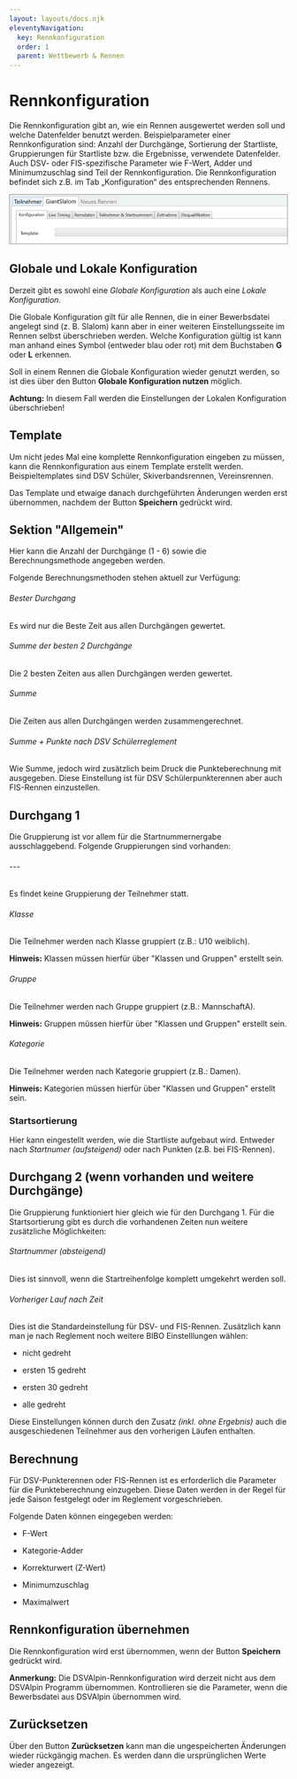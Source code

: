 ```yaml
---
layout: layouts/docs.njk
eleventyNavigation:
  key: Rennkonfiguration
  order: 1
  parent: Wettbewerb & Rennen
---
```


# Rennkonfiguration

Die Rennkonfiguration gibt an, wie ein Rennen ausgewertet werden soll und welche Datenfelder benutzt werden. Beispielparameter einer Rennkonfiguration sind: Anzahl der Durchgänge, Sortierung der Startliste, Gruppierungen für Startliste bzw. die Ergebnisse, verwendete Datenfelder. Auch DSV- oder FIS-spezifische Parameter wie F-Wert, Adder und Minimumzuschlag sind Teil der Rennkonfiguration.
Die Rennkonfiguration befindet sich z.B. im Tab „Konfiguration“ des entsprechenden Rennens.

![Rennkonfiguration](../../assets/images/de/wettbewerb_rennen_bild1.png)

## Globale und Lokale Konfiguration

Derzeit gibt es sowohl eine *Globale Konfiguration* als auch eine *Lokale Konfiguration*. 

Die Globale Konfiguration gilt für alle Rennen, die in einer Bewerbsdatei angelegt sind (z. B. Slalom) kann aber in einer weiteren Einstellungsseite im Rennen selbst überschrieben werden. Welche Konfiguration gültig ist kann man anhand eines Symbol (entweder blau oder rot) mit dem Buchstaben **G** oder **L** erkennen. 

Soll in einem Rennen die Globale Konfiguration wieder genutzt werden, so ist dies über den Button **Globale Konfiguration nutzen** möglich. 

**Achtung:** In diesem  Fall werden die Einstellungen der Lokalen Konfiguration überschrieben!

## Template

Um nicht jedes Mal eine komplette Rennkonfiguration eingeben zu müssen, kann die Rennkonfiguration aus einem Template erstellt werden. Beispieltemplates sind DSV Schüler, Skiverbandsrennen, Vereinsrennen.

Das Template und etwaige danach durchgeführten Änderungen werden erst übernommen, nachdem der Button **Speichern** gedrückt wird. 

## Sektion "Allgemein"

Hier kann die Anzahl der Durchgänge (1 - 6) sowie die Berechnungsmethode angegeben werden. 

Folgende Berechnungsmethoden stehen aktuell zur Verfügung: 

###### Bester Durchgang

Es wird nur die Beste Zeit aus allen Durchgängen gewertet.

###### Summe der besten 2 Durchgänge

Die 2 besten Zeiten aus allen Durchgängen werden gewertet.

###### Summe

Die Zeiten aus allen Durchgängen werden zusammengerechnet.

###### Summe + Punkte nach DSV Schülerreglement

Wie Summe, jedoch wird zusätzlich beim Druck die Punkteberechnung mit ausgegeben. Diese Einstellung ist für DSV Schülerpunkterennen aber auch FIS-Rennen einzustellen.

## Durchgang 1 

Die Gruppierung ist vor allem für die Startnummernergabe ausschlaggebend. Folgende Gruppierungen sind vorhanden:

###### ---

Es findet keine Gruppierung der Teilnehmer statt. 

###### Klasse

Die Teilnehmer werden nach Klasse gruppiert (z.B.: U10 weiblich).

**Hinweis:** Klassen müssen hierfür über "Klassen und Gruppen" erstellt sein.

###### Gruppe

Die Teilnehmer werden nach Gruppe gruppiert (z.B.: MannschaftA).

**Hinweis:** Gruppen müssen hierfür über "Klassen und Gruppen" erstellt sein.

###### Kategorie

Die Teilnehmer werden nach Kategorie gruppiert (z.B.: Damen).

**Hinweis:** Kategorien müssen hierfür über "Klassen und Gruppen" erstellt sein. 

### Startsortierung

Hier kann eingestellt werden, wie die Startliste aufgebaut wird. Entweder nach *Startnumer (aufsteigend)* oder nach Punkten (z.B. bei FIS-Rennen).

## Durchgang 2 (wenn vorhanden und weitere Durchgänge)

Die Gruppierung funktioniert hier gleich wie für den Durchgang 1. Für die Startsortierung gibt es durch die vorhandenen Zeiten nun weitere zusätzliche Möglichkeiten:

###### Startnummer (absteigend)

Dies ist sinnvoll, wenn die Startreihenfolge komplett umgekehrt werden soll. 

###### Vorheriger Lauf nach Zeit

Dies ist die Standardeinstellung für DSV- und FIS-Rennen. Zusätzlich kann man je nach Reglement noch weitere BIBO Einstelllungen wählen:

- nicht gedreht

- ersten 15 gedreht

- ersten 30 gedreht

- alle gedreht

Diese Einstellungen können durch den Zusatz *(inkl. ohne Ergebnis)* auch die ausgeschiedenen Teilnehmer aus den vorherigen Läufen enthalten.

## Berechnung

Für DSV-Punkterennen oder FIS-Rennen ist es erforderlich die Parameter für die Punkteberechnung einzugeben. Diese Daten werden in der Regel für jede Saison festgelegt oder im Reglement vorgeschrieben. 

Folgende Daten können eingegeben werden: 

- F-Wert

- Kategorie-Adder

- Korrekturwert (Z-Wert)

- Minimumzuschlag

- Maximalwert

## Rennkonfiguration übernehmen

Die Rennkonfiguration wird erst übernommen, wenn der Button **Speichern** gedrückt wird.

**Anmerkung:** Die DSVAlpin-Rennkonfiguration wird derzeit nicht aus dem DSVAlpin Programm übernommen. Kontrollieren sie die Parameter, wenn die Bewerbsdatei aus DSVAlpin übernommen wird.

## Zurücksetzen

Über den Button **Zurücksetzen** kann man die ungespeicherten Änderungen wieder rückgängig machen. Es werden dann die ursprünglichen Werte wieder angezeigt. 